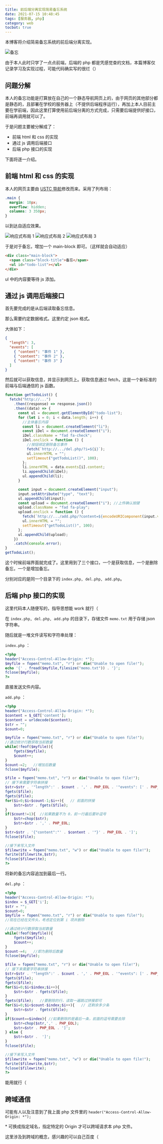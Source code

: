 ```yaml
---
title: 前后端分离实现简易备忘系统
date: 2021-07-15 10:48:45
tags: [服务器, php]
category: web
tocbot: true
---
```


本博客将介绍简易备忘系统的前后端分离实现。

![备忘](./first-php/he2h6k.png)

由于本人此时只学了一点点前端，后端的 php 都是凭感觉查的文档，本篇博客仅记录学习及实现过程，可能代码确实写的很烂（）

## 问题分解

本人的备忘功能是打算放在自己的一个静态导航网页上的，由于网页的其他部分都是静态的，且部署在学校的服务器上（不提供后端程序运行），再加上本人目前主要在学前端，因此这里打算使用前后端分离的方式完成，只需要后端提供好接口，前端再调用就可以了。

于是问题主要被分解成了：

- 前端 html 和 css 的实现
- 通过 js 调用后端接口
- 后端 php 接口的实现

下面将逐一介绍。

<!-- more -->

## 前端 html 和 css 的实现

本人的网页主要由 [USTC 导航](https://ustc.life/)修改而来。采用了列布局：

```css
.main {
  margin: 10px;
  overflow: hidden;
  columns: 3 350px;
}
```

以到达自适应效果。

![响应式布局 1](./first-php/iakizk.png)
![响应式布局 2](./first-php/iakldy.png)
![响应式布局 3](./first-php/iakhwa.png)

于是对于备忘，增加一个 main-block 即可。（这样就会自动适应）

```html
<div class="main-block">
  <span class="block-title">备忘</span>
  <ul id="todo-list"></ul>
</div>
```

ul 中的内容要等待 js 添加。

## 通过 js 调用后端接口

首先要完成的是从后端读取备忘信息。

那么需要约定数据格式。这里约定 json 格式。

大体如下：

```json
{
  "length": 3,
  "events": [
    { "content": "事件 1" },
    { "content": "事件 2" },
    { "content": "事件 3" }
  ]
}
```

然后就可以获取信息，并显示到网页上。获取信息通过 fetch，这是一个新标准的前端与后端通信的 js 函数。

```javascript
function getTodoList() {
  fetch("http://...")
    .then((response) => response.json())
    .then((data) => {
      const ul = document.getElementById("todo-list");
      for (let i = 0; i < data.length; i++) {
        //主体备忘内容
        const li = document.createElement("li");
        const iDel = document.createElement("i");
        iDel.className = "fad fa-check";
        iDel.onclick = function () {
          //按钮绑定删除备忘事件
          fetch(`http://.../del.php/?i=${i}`);
          ul.innerHTML = "";
          setTimeout("getTodoList()", 100);
        };
        li.innerHTML = data.events[i].content;
        li.appendChild(iDel);
        ul.appendChild(li);
      }

      const input = document.createElement("input");
      input.setAttribute("type", "text");
      ul.appendChild(input);
      const upload = document.createElement("i"); //上传确认按键
      upload.className = "fad fa-play";
      upload.onclick = function () {
        fetch(`http://.../add.php/?content=${encodeURIComponent(input.value)}`);
        ul.innerHTML = "";
        setTimeout("getTodoList()", 100);
      };
      ul.appendChild(upload);
    })
    .catch(console.error);
}
getTodoList();
```

这个时候前端界面就完成了。这里用到了三个接口，一个是获取信息，一个是删除备忘，一个是增加备忘。

分别对应的是同一个目录下的 `index.php, del.php, add.php`。

## 后端 php 接口的实现

这里代码本人随便写的，指导思想能 work 就行（

在 `index.php, del.php, add.php` 的目录下，存储文件 `memo.txt` 用于存储 json 字符串。

随后就是一堆文件读写和字符串处理：

`index.php` ：

```php
<?php
header("Access-Control-Allow-Origin: *");
$myfile = fopen("memo.txt", "r") or die("Unable to open file!");
echo '{' . fread($myfile,filesize("memo.txt")) . '}';
fclose($myfile);
?>
```

直接发送文件内容。

`add.php` ：

```php
<?php
header("Access-Control-Allow-Origin: *");
$content = $_GET['content'];
$content = urldecode($content);
$str = "";
$count=0;

$myfile = fopen("memo.txt", "r") or die("Unable to open file!");
//通过统计行数获取当前数量
while(!feof($myfile)){
    fgets($myfile);
    $count++;
}
$count-=2;   //增加后数量
fclose($myfile);

$file = fopen("memo.txt", "r") or die("Unable to open file!");
// 接下来需要字符串拼接
$str=$str . '"length":' . $count . ',' . PHP_EOL . '"events": [' . PHP_EOL;
fgets($file);
fgets($file);
for($i=0;$i<$count-1;$i++){   // 前面的拼接
    $str=$str . fgets($file);
}
if($count!=1){	//如果数量不为 0，前一行最后要补逗号
    $str=chop($str);
    $str=$str . ',' . PHP_EOL;
}
$str=$str . '{"content":"' . $content . '"}' . PHP_EOL . ']';
fclose($file);

//接下来写入文件
$filewrite = fopen("memo.txt", "w") or die("Unable to open file!");
fwrite($filewrite,$str);
fclose($filewrite);
?>
```

将新的备忘内容追加到最后一行。

`del.php` ：

```php
<?php
header("Access-Control-Allow-Origin: *");
$index = $_GET['i'];
$str = "";
$count=0;
$myfile = fopen("memo.txt", "r") or die("Unable to open file!");
//现在已经在文件头，考虑定位到第 i 项并删除

//通过统计行数获取当前数量
while(!feof($myfile)){
    fgets($myfile);
    $count++;
}
$count-=4;   //即为删除后数量
fclose($myfile);

$file = fopen("memo.txt", "r") or die("Unable to open file!");
// 接下来需要字符串拼接
$str=$str . '"length":' . $count . ',' . PHP_EOL . '"events": [' . PHP_EOL;
fgets($file);
fgets($file);
for($i=0;$i<$index;$i++){
    $str=$str . fgets($file);
}
fgets($file);	//要删除的行，读取一遍跳过拼接即可
for($i=0;$i<$count-$index;$i++){   // 还剩余多少条
    $str=$str . fgets($file);
}
if($count==$index){	//如果删除的是最后一条，前面的逗号需要去除
    $str=chop($str,',' . PHP_EOL);
    $str=$str . PHP_EOL . ']';
} else {
    $str=$str .  ']';
}
fclose($file);

//接下来写入文件
$filewrite = fopen("memo.txt", "w") or die("Unable to open file!");
fwrite($filewrite,$str);
fclose($filewrite);
?>
```

能用就行（

## 跨域通信

可能有人以及注意到了我上面 php 文件里的 `header("Access-Control-Allow-Origin: *");`

\* 可换成指定域名，指定特定的 Origin 才可以跨域请求本 php 文件。

这里涉及到跨域的概念，感兴趣的可以自己百度（
